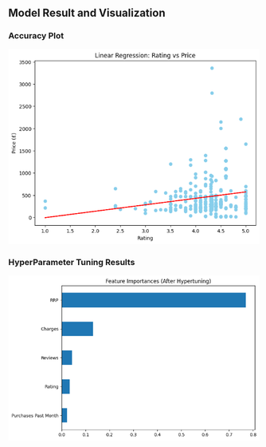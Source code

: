 ## Model Result and Visualization

### Accuracy Plot 
![Accuracy Plot](assets/images/accuracy_plot.png)

### HyperParameter Tuning Results
![Hyperparameter Tuning](assets/images/feature_importance_hyperparameter_tuning.png)
